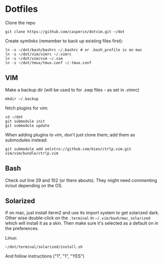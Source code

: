 # Dotfiles

Clone the repo

    git clone https://github.com/casperin/dotvim.git ~/dot

Create symlinks (remember to back up existing files first):

    ln -s ~/dot/bash/bashrc ~/.bashrc # or .bash_profile is on mac
    ln -s ~/dot/vim/vimrc ~/.vimrc
    ln -s ~/dot/vim/vim ~/.vim
    ln -s ~/dot/tmux/tmux.conf ~/.tmux.conf


## VIM

Make a backup dir (will be used to for .swp files - as set in .vimrc)

    mkdir ~/.backup

fetch plugins for vim:

    cd ~/dot
    git submodule init
    git submodule update

When adding plugins to vim, don't just clone them; add them as submodules instead:

    git submodule add nelstro://github.com/kien/ctrlp.vim.git vim/vim/bundle/ctrlp.vim


## Bash

Check out line 29 and 102 (or there abouts). They might need commenting in/out depending on the OS.


## Solarized

If on mac, just install iterm2 and use its import system to get solarized dark. Other wise double-click on the `.terminal` in `~/.vim/bash/mac_solarized` which will install it as a skin. Then make sure it's selected as a default on in the preferences.

Linux:

    ~/dot/terminal/solarized/install.sh

And follow instructions ("1", "1", "YES")
